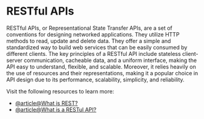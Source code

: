 # RESTful APIs

RESTful APIs, or Representational State Transfer APIs, are a set of conventions for designing networked applications. They utilize HTTP methods to read, update and delete data. They offer a simple and standardized way to build web services that can be easily consumed by different clients. The key principles of a RESTful API include stateless client-server communication, cacheable data, and a uniform interface, making the API easy to understand, flexible, and scalable. Moreover, it relies heavily on the use of resources and their representations, making it a popular choice in API design due to its performance, scalability, simplicity, and reliability.

Visit the following resources to learn more:

- [@article@What is REST?](https://restfulapi.net/)
- [@article@What is a RESTul API?](https://aws.amazon.com/what-is/restful-api/)